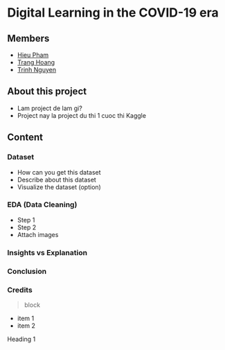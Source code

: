 # Digital Learning in the COVID-19 era

## Members
- [Hieu Pham](https://github.com/hieu1210)
- [Trang Hoang](https://github.com/trang-hoang24)
- [Trinh Nguyen](https://github.com/natalie391131)

## About this project
- Lam project de lam gi?
- Project nay la project du thi 1 cuoc thi Kaggle

## Content
### Dataset
- How can you get this dataset
- Describe about this dataset
- Visualize the dataset (option)

### EDA (Data Cleaning)
- Step 1
- Step 2
- Attach images

### Insights vs Explanation

### Conclusion

### Credits

> block
- item 1
- item 2
<p>Heading 1</p>

